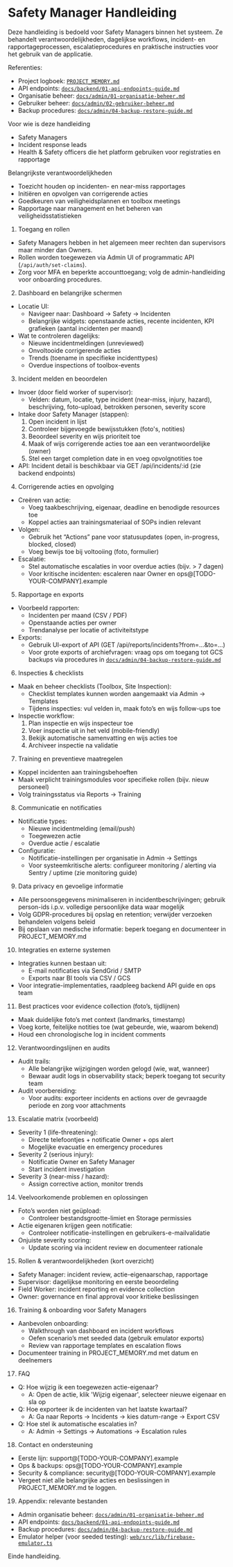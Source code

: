 # Safety Manager Handleiding

Deze handleiding is bedoeld voor Safety Managers binnen het systeem. Ze behandelt verantwoordelijkheden, dagelijkse workflows, incident- en rapportageprocessen, escalatieprocedures en praktische instructies voor het gebruik van de applicatie.

Referenties:
- Project logboek: [`PROJECT_MEMORY.md`](PROJECT_MEMORY.md:1)
- API endpoints: [`docs/backend/01-api-endpoints-guide.md`](docs/backend/01-api-endpoints-guide.md:1)
- Organisatie beheer: [`docs/admin/01-organisatie-beheer.md`](docs/admin/01-organisatie-beheer.md:1)
- Gebruiker beheer: [`docs/admin/02-gebruiker-beheer.md`](docs/admin/02-gebruiker-beheer.md:1)
- Backup procedures: [`docs/admin/04-backup-restore-guide.md`](docs/admin/04-backup-restore-guide.md:1)

Voor wie is deze handleiding
- Safety Managers
- Incident response leads
- Health & Safety officers die het platform gebruiken voor registraties en rapportage

Belangrijkste verantwoordelijkheden
- Toezicht houden op incidenten- en near-miss rapportages
- Initiëren en opvolgen van corrigerende acties
- Goedkeuren van veiligheidsplannen en toolbox meetings
- Rapportage naar management en het beheren van veiligheidsstatistieken

1. Toegang en rollen
- Safety Managers hebben in het algemeen meer rechten dan supervisors maar minder dan Owners.
- Rollen worden toegewezen via Admin UI of programmatic API (`/api/auth/set-claims`).
- Zorg voor MFA en beperkte accounttoegang; volg de admin-handleiding voor onboarding procedures.

2. Dashboard en belangrijke schermen
- Locatie UI:
  - Navigeer naar: Dashboard → Safety → Incidenten
  - Belangrijke widgets: openstaande acties, recente incidenten, KPI grafieken (aantal incidenten per maand)
- Wat te controleren dagelijks:
  - Nieuwe incidentmeldingen (unreviewed)
  - Onvoltooide corrigerende acties
  - Trends (toename in specifieke incidenttypes)
  - Overdue inspections of toolbox-events

3. Incident melden en beoordelen
- Invoer (door field worker of supervisor):
  - Velden: datum, locatie, type incident (near-miss, injury, hazard), beschrijving, foto-upload, betrokken personen, severity score
- Intake door Safety Manager (stappen):
  1. Open incident in lijst
  2. Controleer bijgevoegde bewijsstukken (foto's, notities)
  3. Beoordeel severity en wijs prioriteit toe
  4. Maak of wijs corrigerende acties toe aan een verantwoordelijke (owner)
  5. Stel een target completion date in en voeg opvolgnotities toe
- API: Incident detail is beschikbaar via GET /api/incidents/:id (zie backend endpoints)

4. Corrigerende acties en opvolging
- Creëren van actie:
  - Voeg taakbeschrijving, eigenaar, deadline en benodigde resources toe
  - Koppel acties aan trainingsmateriaal of SOPs indien relevant
- Volgen:
  - Gebruik het “Actions” pane voor statusupdates (open, in-progress, blocked, closed)
  - Voeg bewijs toe bij voltooiing (foto, formulier)
- Escalatie:
  - Stel automatische escalaties in voor overdue acties (bijv. > 7 dagen)
  - Voor kritische incidenten: escaleren naar Owner en ops@[TODO-YOUR-COMPANY].example

5. Rapportage en exports
- Voorbeeld rapporten:
  - Incidenten per maand (CSV / PDF)
  - Openstaande acties per owner
  - Trendanalyse per locatie of activiteitstype
- Exports:
  - Gebruik UI-export of API (GET /api/reports/incidents?from=...&to=...)
  - Voor grote exports of archiefvragen: vraag ops om toegang tot GCS backups via procedures in [`docs/admin/04-backup-restore-guide.md`](docs/admin/04-backup-restore-guide.md:1)

6. Inspecties & checklists
- Maak en beheer checklists (Toolbox, Site Inspection):
  - Checklist templates kunnen worden aangemaakt via Admin → Templates
  - Tijdens inspecties: vul velden in, maak foto’s en wijs follow-ups toe
- Inspectie workflow:
  1. Plan inspectie en wijs inspecteur toe
  2. Voer inspectie uit in het veld (mobile-friendly)
  3. Bekijk automatische samenvatting en wijs acties toe
  4. Archiveer inspectie na validatie

7. Training en preventieve maatregelen
- Koppel incidenten aan trainingsbehoeften
- Maak verplicht trainingsmodules voor specifieke rollen (bijv. nieuw personeel)
- Volg trainingsstatus via Reports → Training

8. Communicatie en notificaties
- Notificatie types:
  - Nieuwe incidentmelding (email/push)
  - Toegewezen actie
  - Overdue actie / escalatie
- Configuratie:
  - Notificatie-instellingen per organisatie in Admin → Settings
  - Voor systeemkritische alerts: configureer monitoring / alerting via Sentry / uptime (zie monitoring guide)

9. Data privacy en gevoelige informatie
- Alle persoonsgegevens minimaliseren in incidentbeschrijvingen; gebruik person-ids i.p.v. volledige persoonlijke data waar mogelijk
- Volg GDPR-procedures bij opslag en retention; verwijder verzoeken behandelen volgens beleid
- Bij opslaan van medische informatie: beperk toegang en documenteer in PROJECT_MEMORY.md

10. Integraties en externe systemen
- Integraties kunnen bestaan uit:
  - E-mail notificaties via SendGrid / SMTP
  - Exports naar BI tools via CSV / GCS
- Voor integratie-implementaties, raadpleeg backend API guide en ops team

11. Best practices voor evidence collection (foto’s, tijdlijnen)
- Maak duidelijke foto’s met context (landmarks, timestamp)
- Voeg korte, feitelijke notities toe (wat gebeurde, wie, waarom bekend)
- Houd een chronologische log in incident comments

12. Verantwoordingslijnen en audits
- Audit trails:
  - Alle belangrijke wijzigingen worden gelogd (wie, wat, wanneer)
  - Bewaar audit logs in observability stack; beperk toegang tot security team
- Audit voorbereiding:
  - Voor audits: exporteer incidents en actions over de gevraagde periode en zorg voor attachments

13. Escalatie matrix (voorbeeld)
- Severity 1 (life-threatening):
  - Directe telefoontjes + notificatie Owner + ops alert
  - Mogelijke evacuatie en emergency procedures
- Severity 2 (serious injury):
  - Notificatie Owner en Safety Manager
  - Start incident investigation
- Severity 3 (near-miss / hazard):
  - Assign corrective action, monitor trends

14. Veelvoorkomende problemen en oplossingen
- Foto’s worden niet geüpload:
  - Controleer bestandsgrootte-limiet en Storage permissies
- Actie eigenaren krijgen geen notificatie:
  - Controleer notificatie-instellingen en gebruikers-e-mailvalidatie
- Onjuiste severity scoring:
  - Update scoring via incident review en documenteer rationale

15. Rollen & verantwoordelijkheden (kort overzicht)
- Safety Manager: incident review, actie-eigenaarschap, rapportage
- Supervisor: dagelijkse monitoring en eerste beoordeling
- Field Worker: incident reporting en evidence collection
- Owner: governance en final approval voor kritieke beslissingen

16. Training & onboarding voor Safety Managers
- Aanbevolen onboarding:
  - Walkthrough van dashboard en incident workflows
  - Oefen scenario’s met seeded data (gebruik emulator exports)
  - Review van rapportage templates en escalation flows
- Documenteer training in PROJECT_MEMORY.md met datum en deelnemers

17. FAQ
- Q: Hoe wijzig ik een toegewezen actie-eigenaar?
  - A: Open de actie, klik 'Wijzig eigenaar', selecteer nieuwe eigenaar en sla op
- Q: Hoe exporteer ik de incidenten van het laatste kwartaal?
  - A: Ga naar Reports → Incidents → kies datum-range → Export CSV
- Q: Hoe stel ik automatische escalaties in?
  - A: Admin → Settings → Automations → Escalation rules

18. Contact en ondersteuning
- Eerste lijn: support@[TODO-YOUR-COMPANY].example
- Ops & backups: ops@[TODO-YOUR-COMPANY].example
- Security & compliance: security@[TODO-YOUR-COMPANY].example
- Vergeet niet alle belangrijke acties en beslissingen in PROJECT_MEMORY.md te loggen.

19. Appendix: relevante bestanden
- Admin organisatie beheer: [`docs/admin/01-organisatie-beheer.md`](docs/admin/01-organisatie-beheer.md:1)
- API endpoints: [`docs/backend/01-api-endpoints-guide.md`](docs/backend/01-api-endpoints-guide.md:1)
- Backup procedures: [`docs/admin/04-backup-restore-guide.md`](docs/admin/04-backup-restore-guide.md:1)
- Emulator helper (voor seeded testing): [`web/src/lib/firebase-emulator.ts`](web/src/lib/firebase-emulator.ts:1)

Einde handleiding.